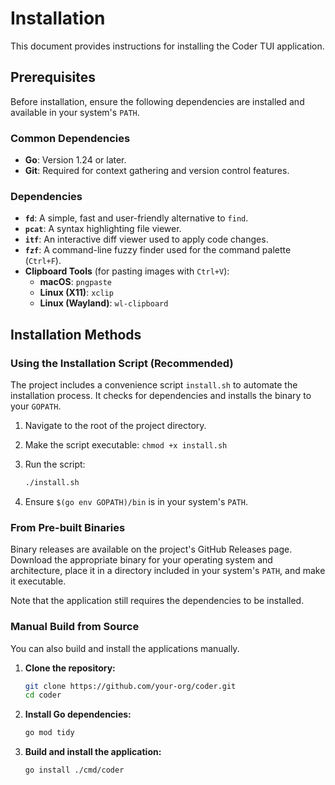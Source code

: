 # Installation

This document provides instructions for installing the Coder TUI application.

## Prerequisites

Before installation, ensure the following dependencies are installed and available in your system's `PATH`.

### Common Dependencies

- **Go**: Version 1.24 or later.
- **Git**: Required for context gathering and version control features.

### Dependencies

- **`fd`**: A simple, fast and user-friendly alternative to `find`.
- **`pcat`**: A syntax highlighting file viewer.
- **`itf`**: An interactive diff viewer used to apply code changes.
- **`fzf`**: A command-line fuzzy finder used for the command palette (`Ctrl+F`).
- **Clipboard Tools** (for pasting images with `Ctrl+V`):
  - **macOS**: `pngpaste`
  - **Linux (X11)**: `xclip`
  - **Linux (Wayland)**: `wl-clipboard`

## Installation Methods

### Using the Installation Script (Recommended)

The project includes a convenience script `install.sh` to automate the installation process. It checks for dependencies and installs the binary to your `GOPATH`.

1.  Navigate to the root of the project directory.
2.  Make the script executable: `chmod +x install.sh`
3.  Run the script:
    ```sh
    ./install.sh
    ```

4.  Ensure `$(go env GOPATH)/bin` is in your system's `PATH`.

### From Pre-built Binaries

Binary releases are available on the project's GitHub Releases page. Download the appropriate binary for your operating system and architecture, place it in a directory included in your system's `PATH`, and make it executable.

Note that the application still requires the dependencies to be installed.

### Manual Build from Source

You can also build and install the applications manually.

1.  **Clone the repository:**
    ```sh
    git clone https://github.com/your-org/coder.git
    cd coder
    ```

2.  **Install Go dependencies:**
    ```sh
    go mod tidy
    ```

3.  **Build and install the application:**
    ```sh
    go install ./cmd/coder
    ```

